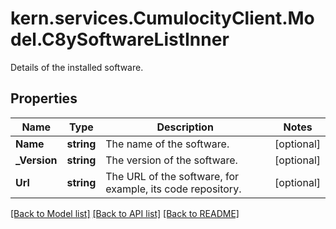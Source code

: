 # kern.services.CumulocityClient.Model.C8ySoftwareListInner
Details of the installed software.

## Properties

Name | Type | Description | Notes
------------ | ------------- | ------------- | -------------
**Name** | **string** | The name of the software. | [optional] 
**_Version** | **string** | The version of the software. | [optional] 
**Url** | **string** | The URL of the software, for example, its code repository. | [optional] 

[[Back to Model list]](../README.md#documentation-for-models) [[Back to API list]](../README.md#documentation-for-api-endpoints) [[Back to README]](../README.md)

